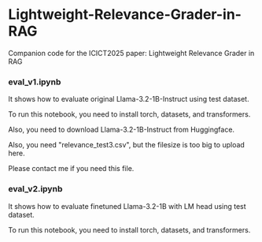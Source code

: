 # Lightweight-Relevance-Grader-in-RAG
Companion code for the ICICT2025 paper: Lightweight Relevance Grader in RAG



### eval_v1.ipynb

It shows how to evaluate original Llama-3.2-1B-Instruct using test dataset.

To run  this notebook, you need to install torch, datasets, and transformers.

Also, you need to download Llama-3.2-1B-Instruct from Huggingface.

Also, you need "relevance_test3.csv", but the filesize is too big to upload here.

Please contact me if you need this file.




### eval_v2.ipynb

It shows how to evaluate finetuned Llama-3.2-1B with LM head using test dataset.

To run  this notebook, you need to install torch, datasets, and transformers.



